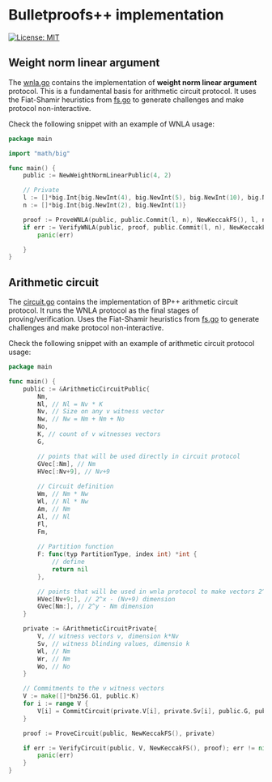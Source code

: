 # Bulletproofs++ implementation

[![License: MIT](https://img.shields.io/badge/License-MIT-yellow.svg)](https://opensource.org/licenses/MIT)

## Weight norm linear argument

The [wnla.go](./wnla.go) contains the implementation of **weight norm linear argument** protocol. This is a fundamental
basis for arithmetic circuit protocol. It uses the Fiat-Shamir heuristics from [fs.go](./fs.go) to generate challenges
and make protocol non-interactive.

Check the following snippet with an example of WNLA usage:

```go
package main

import "math/big"

func main() {
	public := NewWeightNormLinearPublic(4, 2)

	// Private
	l := []*big.Int{big.NewInt(4), big.NewInt(5), big.NewInt(10), big.NewInt(1)}
	n := []*big.Int{big.NewInt(2), big.NewInt(1)}

	proof := ProveWNLA(public, public.Commit(l, n), NewKeccakFS(), l, n)
	if err := VerifyWNLA(public, proof, public.Commit(l, n), NewKeccakFS()); err != nil {
		panic(err)

	}
}

```

## Arithmetic circuit
The [circuit.go](./circuit.go) contains the implementation of BP++ arithmetic circuit protocol. 
It runs the WNLA protocol as the final stages of proving/verification. Uses the Fiat-Shamir heuristics from [fs.go](./fs.go) to generate challenges
and make protocol non-interactive.

Check the following snippet with an example of arithmetic circuit protocol usage:
```go
package main

func main() {
	public := &ArithmeticCircuitPublic{
		Nm,
		Nl, // Nl = Nv * K
		Nv, // Size on any v witness vector
		Nw, // Nw = Nm + Nm + No
		No,
		K, // count of v witnesses vectors
		G,

		// points that will be used directly in circuit protocol
		GVec[:Nm], // Nm
		HVec[:Nv+9], // Nv+9
		
		// Circuit definition 
		Wm, // Nm * Nw
		Wl, // Nl * Nw
		Am, // Nm
		Al, // Nl
		Fl,
		Fm,
		
		// Partition function
		F: func(typ PartitionType, index int) *int {
			// define
			return nil
		},

		// points that will be used in wnla protocol to make vectors 2^n len
		HVec[Nv+9:], // 2^x - (Nv+9) dimension
		GVec[Nm:], // 2^y - Nm dimension
	}

	private := &ArithmeticCircuitPrivate{
		V, // witness vectors v, dimension k*Nv
		Sv, // witness blinding values, dimensio k
		Wl, // Nm
		Wr, // Nm
		Wo, // No
	}

	// Commitments to the v witness vectors
	V := make([]*bn256.G1, public.K)
	for i := range V {
		V[i] = CommitCircuit(private.V[i], private.Sv[i], public.G, public.HVec)
	}

	proof := ProveCircuit(public, NewKeccakFS(), private)

	if err := VerifyCircuit(public, V, NewKeccakFS(), proof); err != nil {
		panic(err)
	}
}
```